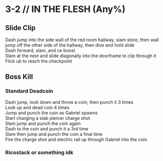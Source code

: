 # 3-2 // IN THE FLESH (Any%)
## Slide Clip
Dash jump into the side wall of the red room hallway, slam store, then wall jump off the other side of the hallway, then dive and hold slide <br />
Dash forward, slam, and ce boost <br />
Slam at the next and slide diagonally into the doorframe to clip through it <br />
Flick ub to reach the checkpoint<br />
## Boss Kill
### Standard Deadcoin
Dash jump, look down and throw a coin, then punch it 3 times <br />
Look up and dead coin 4 times <br />
Jump and punch the coin as Gabriel spawns <br />
Start charging a slab piercer charge shot <br />
Slam jump and punch the coin again <br />
Dash to the coin and punch it a 3rd time <br />
Slam then jump and punch the coin a final time <br />
Fire the charge shot and electric rail up through Gabriel into the coin <br />
### Ricostack or something idk
